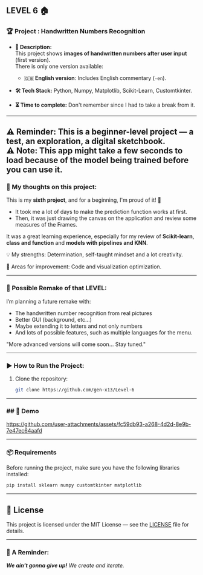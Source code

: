 ## LEVEL 6 🏠

### **🏆 Project : Handwritten Numbers Recognition**

- **📌 Description:**  
  This project shows **images of handwritten numbers after user input** (first version).  
  There is only one version available:
  - 🇬🇧 **English version**: Includes English commentary (`-en`).

- **🛠 Tech Stack:** Python, Numpy, Matplotlib, Scikit-Learn, Customtkinter.  
- **⏳ Time to complete:** Don't remember since I had to take a break from it.  

---
⚠️ Reminder: This is a beginner-level project — a test, an exploration, a digital sketchbook.  
⚠️ Note: This app might take a few seconds to load because of the model being trained before you can use it.
---

### **💭 My thoughts on this project:**  
This is my **sixth project**, and for a beginning, I'm proud of it! 🎉  
- It took me a lot of days to make the prediction function works at first.  
- Then, it was just drawing the canvas on the application and review some measures of the Frames.

It was a great learning experience, especially for my review of **Scikit-learn**, **class and function** and **models with pipelines and KNN**.

💡 My strengths: Determination, self-taught mindset and a lot creativity.

🚀 Areas for improvement: Code and visualization optimization.

---

### **💭 Possible Remake of that LEVEL:**  
I’m planning a future remake with:
- The handwritten number recognition from real pictures
- Better GUI (background, etc...)
- Maybe extending it to letters and not only numbers
- And lots of possible features, such as multiple languages for the menu.

"More advanced versions will come soon... Stay tuned."

---
### **▶️ How to Run the Project:**  
1. Clone the repository:  
   ```bash
   git clone https://github.com/gen-x13/Level-6
   ```
---

### **## 🎥 Demo**

https://github.com/user-attachments/assets/fc59db93-a268-4d2d-8e9b-7e47ec64aafd


---

### **📦 Requirements**  
Before running the project, make sure you have the following libraries installed:  
```bash
pip install sklearn numpy customtkinter matplotlib

```
---

## 📝 License

This project is licensed under the MIT License — see the [LICENSE](./LICENSE) file for details.

---

### **💜 A Reminder:**

***We ain't gonna give up!***
*We create and iterate.*
